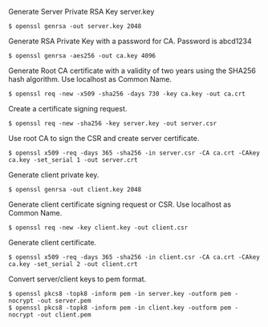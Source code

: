 Generate Server Private RSA Key server.key

```
$ openssl genrsa -out server.key 2048
```

Generate RSA Private Key with a password for CA. Password is abcd1234

```
$ openssl genrsa -aes256 -out ca.key 4096
```

Generate Root CA certificate with a validity of two years using the SHA256 hash algorithm. Use
localhost as Common Name.

```
$ openssl req -new -x509 -sha256 -days 730 -key ca.key -out ca.crt
```

Create a certificate signing request.

```
$ openssl req -new -sha256 -key server.key -out server.csr
```

Use root CA to sign the CSR and create server certificate.

```
$ openssl x509 -req -days 365 -sha256 -in server.csr -CA ca.crt -CAkey ca.key -set_serial 1 -out server.crt
```

Generate client private key.

```
$ openssl genrsa -out client.key 2048
```

Generate client certificate signing request or CSR. Use localhost as Common Name.

```
$ openssl req -new -key client.key -out client.csr
```

Generate client certificate.

```
$ openssl x509 -req -days 365 -sha256 -in client.csr -CA ca.crt -CAkey ca.key -set_serial 2 -out client.crt
```

Convert server/client keys to pem format.

```
$ openssl pkcs8 -topk8 -inform pem -in server.key -outform pem -nocrypt -out server.pem
$ openssl pkcs8 -topk8 -inform pem -in client.key -outform pem -nocrypt -out client.pem
```